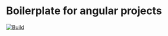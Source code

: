 # Boilerplate for angular projects

[![Build](https://github.com/elumixor/angular-boilerplate/actions/workflows/build.yml/badge.svg)](https://github.com/elumixor/angular-boilerplate/actions/workflows/build.yml)
